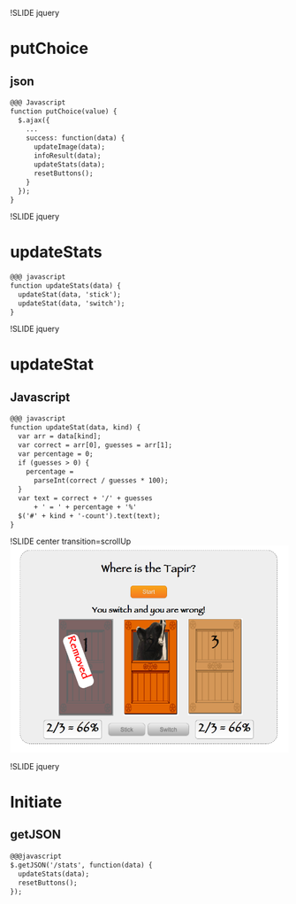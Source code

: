 !SLIDE jquery
# putChoice
## json

    @@@ Javascript
    function putChoice(value) {
      $.ajax({
        ...
        success: function(data) {
          updateImage(data);
          infoResult(data);
          updateStats(data);
          resetButtons();
        }
      });
    }

!SLIDE jquery
# updateStats

    @@@ javascript
    function updateStats(data) {
      updateStat(data, 'stick');
      updateStat(data, 'switch');
    }



!SLIDE jquery
# updateStat
## Javascript

    @@@ javascript
    function updateStat(data, kind) {
      var arr = data[kind];
      var correct = arr[0], guesses = arr[1];
      var percentage = 0;
      if (guesses > 0) {
        percentage =
          parseInt(correct / guesses * 100);
      }
      var text = correct + '/' + guesses
          + ' = ' + percentage + '%'
      $('#' + kind + '-count').text(text);
    }

!SLIDE center transition=scrollUp
![Tapir App](stats.png)


!SLIDE jquery
# Initiate
## getJSON

    @@@javascript
    $.getJSON('/stats', function(data) {
      updateStats(data);
      resetButtons();
    });


